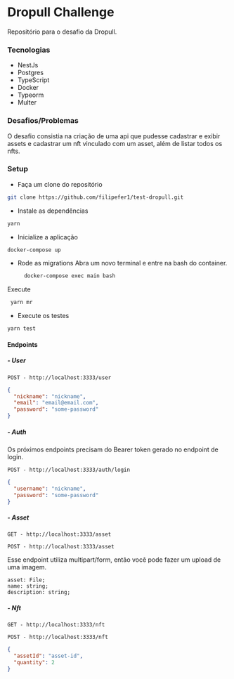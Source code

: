 # Dropull Challenge

Repositório para o desafio da Dropull.

### Tecnologias

- NestJs
- Postgres
- TypeScript
- Docker
- Typeorm
- Multer

### Desafios/Problemas

O desafio consistia na criação de uma api que pudesse cadastrar e exibir assets e cadastrar um nft vinculado com um asset, além de listar todos os nfts.

### Setup

- Faça um clone do repositório

```bash
git clone https://github.com/filipefer1/test-dropull.git
```

- Instale as dependências

```bash
yarn
```

- Inicialize a aplicação

```bash
docker-compose up
```

- Rode as migrations
  Abra um novo terminal e entre na bash do container.
  ```bash
    docker-compose exec main bash
  ```
  
 Execute
 ```bash
  yarn mr
 ```

- Execute os testes

```bash
yarn test
```

#### Endpoints

##### - User

```
POST - http://localhost:3333/user
```

```json
{
  "nickname": "nickname",
  "email": "email@email.com",
  "password": "some-password"
}
```

##### - Auth

Os próximos endpoints precisam do Bearer token gerado no endpoint de login.

```
POST - http://localhost:3333/auth/login
```

```json
{
  "username": "nickname",
  "password": "some-password"
}
```

##### - Asset

```
GET - http://localhost:3333/asset
```

```
POST - http://localhost:3333/asset
```

Esse endpoint utiliza multipart/form, então você pode fazer um upload de uma imagem.

```
asset: File;
name: string;
description: string;
```

##### - Nft

```
GET - http://localhost:3333/nft
```

```
POST - http://localhost:3333/nft
```

```json
{
  "assetId": "asset-id",
  "quantity": 2
}
```
